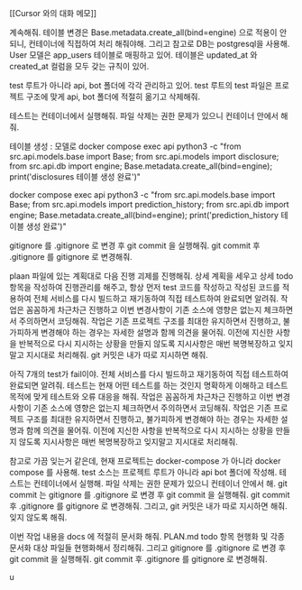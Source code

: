 
[[Cursor 와의 대화 메모]]

계속해줘. 테이블 변경은  Base.metadata.create_all(bind=engine) 으로 적용이 안되니, 컨테이너에 직접하여 처리 해줘야해. 
그리고 참고로 
DB는 postgresql을 사용해.
User 모델은 app_users 테이블로 매핑하고 있어. 
테이블은 updated_at 와 created_at 컬럼을 모두 갖는 규칙이 있어.

test 루트가 아니라 api, bot 폴더에 각각 관리하고 있어.
test 루트의 test  파일은 프로젝트 구조에 맞게 api, bot 폴더에 적절히 옮기고 삭제해줘.

테스트는 컨테이너에서 실행해줘.
파일 삭제는 권한 문제가 있으니 컨테이너 안에서 해줘.



테이블 생성 : 모델로
docker compose exec api python3 -c "from src.api.models.base import Base; from src.api.models import disclosure; from src.api.db import engine; Base.metadata.create_all(bind=engine); print('disclosures 테이블 생성 완료')"

docker compose exec api python3 -c "from src.api.models.base import Base; from src.api.models import prediction_history; from src.api.db import engine; Base.metadata.create_all(bind=engine); print('prediction_history 테이블 생성 완료')"


gitignore 를 .gitignore 로 변경 후 git commit 을 실행해줘.
git commit 후 .gitignore 를 gitignore 로 변경해줘.




plaan 파일에 있는 계획대로 다음 진행 괴제를 진행해줘. 
상세 계획을 세우고 상세 todo 항목을 작성하여 진행관리를 해주고,
항상 먼저 test 코드를 작성하고 작성된 코드를 적용하여 전체 서비스를 다시 빌드하고 재기동하여 직접 테스트하여 완료되면 알려줘. 
작업은 꼼꼼하게 차근차근 진행하고 이번 변경사항이 기존 소스에 영향은 없는지 체크하면서 주의하면서 코딩해줘.
작업은 기존 프로젝트 구조를 최대한 유지하면서 진행하고, 불가피하게 변경해야 하는 경우는 자세한 설명과 함께 의견을 물어줘.
이전에 지신한 사항을 반복적으로 다시 지시하는 상황을 만들지 않도록 지시사항은 매번 복명복장하고 잊지말고 지시대로 처리해줘. 
git 커밋은 내가 따로 지시하면 해줘.


아직 7개의 test가 fail이야.
전체 서비스를 다시 빌드하고 재기동하여 직접 테스트하여 완료되면 알려줘. 
테스트는 현재 어떤 테스트를 하는 것인지 명확하게 이해하고 테스트 목적에 맞게 테스트와 오류 대응을 해줘. 
작업은 꼼꼼하게 차근차근 진행하고 이번 변경사항이 기존 소스에 영향은 없는지 체크하면서 주의하면서 코딩해줘.
작업은 기존 프로젝트 구조를 최대한 유지하면서 진행하고, 불가피하게 변경해야 하는 경우는 자세한 설명과 함께 의견을 물어줘.
이전에 지신한 사항을 반복적으로 다시 지시하는 상황을 만들지 않도록 지시사항은 매번 복명복장하고 잊지말고 지시대로 처리해줘. 

참고로 가끔 잊는거 같은데, 현재 프로젝트는 
docker-compose 가 아니라 docker compose 를 사용해.
test 소스는 프로젝트 루트가 아니라 api bot 폴더에 작성해.
테스트는 컨테이너에서 실행해.
파일 삭제는 권한 문제가 있으니 컨테이너 안에서 해.
git commit 는 
  gitignore 를 .gitignore 로 변경 후 git commit 을 실행해줘.
  git commit 후 .gitignore 를 gitignore 로 변경해줘.
  그리고, git 커밋은 내가 따로 지시하면 해줘.
잊지 않도록 해줘.



이번 작업 내용을 docs 에 적절히 문서화 해줘. 
PLAN.md todo 항목 현행화 및 각종 문서화 대상 파일들 현행화해서 정리해줘.
그리고
gitignore 를 .gitignore 로 변경 후 git commit 을 실행해줘.
git commit 후 .gitignore 를 gitignore 로 변경해줘.

u